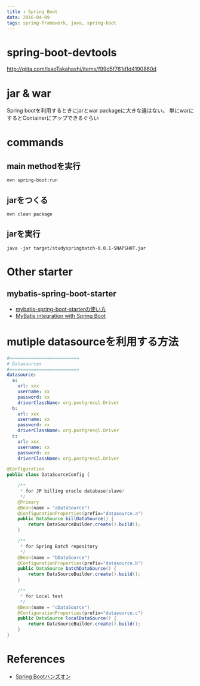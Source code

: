 ```yaml
---
title : Spring Boot
data: 2016-04-09
tags: spring-framework, java, spring-boot
---
```


# spring-boot-devtools

<http://qiita.com/IsaoTakahashi/items/f99d5f761d1d4190860d>

# jar & war

Spring bootを利用するときにjarとwar packageに大きな違はない。
単にwarにするとContainerにアップできるぐらい


# commands

## main methodを実行

```
mvn spring-boot:run
```

## jarをつくる

```
mvn clean package
```

## jarを実行

```
java -jar target/studyspringbatch-0.0.1-SNAPSHOT.jar
```


# Other starter

## mybatis-spring-boot-starter

+ [mybatis-spring-boot-starterの使い方](http://qiita.com/kazuki43zoo/items/ea79e206d7c2e990e478)
+ [MyBatis integration with Spring Boot](https://github.com/mybatis/spring-boot-starter)


# mutiple datasourceを利用する方法

```yml
#==========================
# Datasources
#==========================
datasource:
  a:
    url: xxx
    username: xx
    password: xx
    driverClassName: org.postgresql.Driver
  b:
    url: xxx
    username: xx
    password: xx
    driverClassName: org.postgresql.Driver
  c:
    url: xxx
    username: xx
    password: xx
    driverClassName: org.postgresql.Driver

```

```java
@Configuration
public class DataSourceConfig {

    /**
     * for JP billing oracle database(slave)
     */
    @Primary
    @Bean(name = "aDataSource")
    @ConfigurationProperties(prefix="datasource.a")
    public DataSource billDataSource() {
        return DataSourceBuilder.create().build();
    }

    /**
     * for Spring Batch repository
     */
    @Bean(name = "bDataSource")
    @ConfigurationProperties(prefix="datasource.b")
    public DataSource batchDataSource() {
        return DataSourceBuilder.create().build();
    }

    /**
     * for Local test
     */
    @Bean(name = "cDataSource")
    @ConfigurationProperties(prefix="datasource.c")
    public DataSource localDataSource() {
        return DataSourceBuilder.create().build();
    }
}

```


# References

+ [Spring Bootハンズオン](http://jsug-spring-boot-handson.readthedocs.io/en/latest/index.html)
